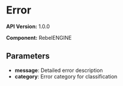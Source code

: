 # Error

**API Version:** 1.0.0

**Component:** RebelENGINE

## Parameters

- **message**: Detailed error description
- **category**: Error category for classification

